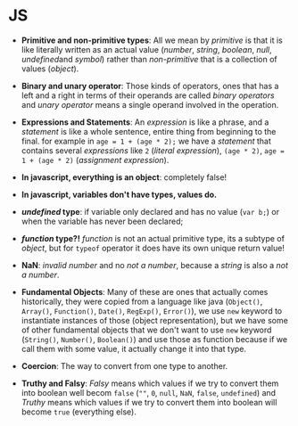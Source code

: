# JS

* __Primitive and non-primitive types__: All we mean by *primitive* is that it is like literally written as an actual value (*number*, *string*, *boolean*, *null*, *undefined*and *symbol*) rather than *non-primitive* that is a collection of values (*object*).

* __Binary and unary operator__: Those kinds of operators, ones that has a left and a right in terms of their operands are called *binary operators* and *unary operator* means a single operand involved in the operation.

* __Expressions and Statements__: An *expression* is like a phrase, and a *statement* is like a whole sentence, entire thing from beginning to the final. for example in ```age = 1 + (age * 2);``` we have a *statement* that contains several *expressions* like ```2``` (*literal expression*), ```(age * 2)```, ```age = 1 + (age * 2)``` (*assignment expression*).

* __In javascript, everything is an object__: completely false!

* __In javascript, variables don't have types, values do.__

* __*undefined* type__: if variable only declared and has no value (```var b;```) or when the variable has never been declared; 

* __*function* type?!__ *function* is not an actual primitive type, its a subtype of *object*, but for ```typeof``` operator it does have its own unique return value!

* __NaN__: *invalid number* and no *not a number*, because a *string* is also a *not a number*.

* __Fundamental Objects__: Many of these are ones that actually comes historically, they were copied from a language like java (```Object()```, ```Array()```, ```Function()```, ```Date()```, ```RegExp()```, ```Error()```), we use ```new``` keyword to instantiate instances of those (object representation), but we have some of other fundamental objects that we don't want to use ```new``` keyword (```String()```, ```Number()```, ```Boolean()```) and use those as function because if we call them with some value, it actually change it into that type.

* __Coercion__: The way to convert from one type to another.

* __Truthy and Falsy__: *Falsy* means which values if we try to convert them into boolean well becom ```false``` (```""```, ```0```, ```null```, ```NaN```, ```false```, ```undefined```) and *Truthy* means which values if we try to convert them into boolean will become ```true``` (everything else).
